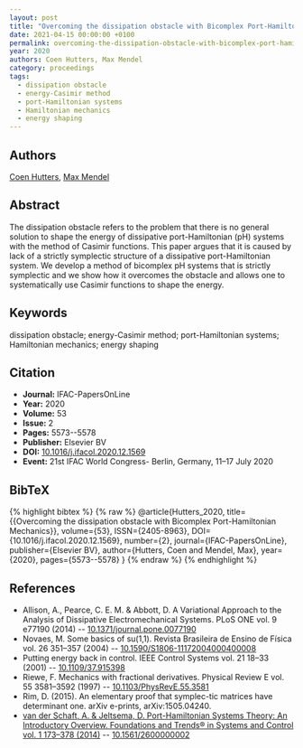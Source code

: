 ```yaml
---
layout: post
title: "Overcoming the dissipation obstacle with Bicomplex Port-Hamiltonian Mechanics"
date: 2021-04-15 00:00:00 +0100
permalink: overcoming-the-dissipation-obstacle-with-bicomplex-port-hamiltonian-mechanics
year: 2020
authors: Coen Hutters, Max Mendel
category: proceedings
tags:
  - dissipation obstacle
  - energy-Casimir method
  - port-Hamiltonian systems
  - Hamiltonian mechanics
  - energy shaping
---
```

 
## Authors
[Coen Hutters](authors/coen_hutters), [Max Mendel](authors/max_mendel)
 
## Abstract
The dissipation obstacle refers to the problem that there is no general solution to shape the energy of dissipative port-Hamiltonian (pH) systems with the method of Casimir functions. This paper argues that it is caused by lack of a strictly symplectic structure of a dissipative port-Hamiltonian system. We develop a method of bicomplex pH systems that is strictly symplectic and we show how it overcomes the obstacle and allows one to systematically use Casimir functions to shape the energy.
 
## Keywords
dissipation obstacle; energy-Casimir method; port-Hamiltonian systems; Hamiltonian mechanics; energy shaping
 
## Citation
- **Journal:** IFAC-PapersOnLine
- **Year:** 2020
- **Volume:** 53
- **Issue:** 2
- **Pages:** 5573--5578
- **Publisher:** Elsevier BV
- **DOI:** [10.1016/j.ifacol.2020.12.1569](https://doi.org/10.1016/j.ifacol.2020.12.1569)
- **Event:** 21st IFAC World Congress- Berlin, Germany, 11–17 July 2020
 
## BibTeX
{% highlight bibtex %}
{% raw %}
@article{Hutters_2020,
  title={{Overcoming the dissipation obstacle with Bicomplex Port-Hamiltonian Mechanics}},
  volume={53},
  ISSN={2405-8963},
  DOI={10.1016/j.ifacol.2020.12.1569},
  number={2},
  journal={IFAC-PapersOnLine},
  publisher={Elsevier BV},
  author={Hutters, Coen and Mendel, Max},
  year={2020},
  pages={5573--5578}
}
{% endraw %}
{% endhighlight %}
 
## References
- Allison, A., Pearce, C. E. M. & Abbott, D. A Variational Approach to the Analysis of Dissipative Electromechanical Systems. PLoS ONE vol. 9 e77190 (2014) -- [10.1371/journal.pone.0077190](https://doi.org/10.1371/journal.pone.0077190)
- Novaes, M. Some basics of su(1,1). Revista Brasileira de Ensino de Física vol. 26 351–357 (2004) -- [10.1590/S1806-11172004000400008](https://doi.org/10.1590/S1806-11172004000400008)
- Putting energy back in control. IEEE Control Systems vol. 21 18–33 (2001) -- [10.1109/37.915398](https://doi.org/10.1109/37.915398)
- Riewe, F. Mechanics with fractional derivatives. Physical Review E vol. 55 3581–3592 (1997) -- [10.1103/PhysRevE.55.3581](https://doi.org/10.1103/PhysRevE.55.3581)
- Rim, D. (2015). An elementary proof that symplec-tic matrices have determinant one. arXiv e-prints, arXiv:1505.04240.
- [van der Schaft, A. & Jeltsema, D. Port-Hamiltonian Systems Theory: An Introductory Overview. Foundations and Trends® in Systems and Control vol. 1 173–378 (2014)](port-hamiltonian-systems-theory-an-introductory-overview-journal) -- [10.1561/2600000002](https://doi.org/10.1561/2600000002)


